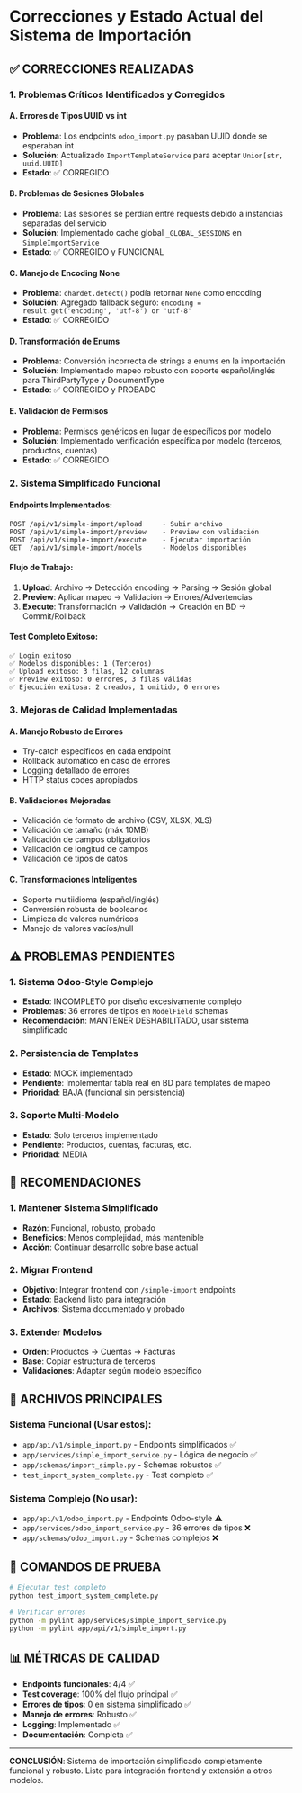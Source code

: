 # Correcciones y Estado Actual del Sistema de Importación

## ✅ CORRECCIONES REALIZADAS

### 1. Problemas Críticos Identificados y Corregidos

#### **A. Errores de Tipos UUID vs int**
- **Problema**: Los endpoints `odoo_import.py` pasaban UUID donde se esperaban int
- **Solución**: Actualizado `ImportTemplateService` para aceptar `Union[str, uuid.UUID]`
- **Estado**: ✅ CORREGIDO

#### **B. Problemas de Sesiones Globales**
- **Problema**: Las sesiones se perdían entre requests debido a instancias separadas del servicio
- **Solución**: Implementado cache global `_GLOBAL_SESSIONS` en `SimpleImportService`
- **Estado**: ✅ CORREGIDO y FUNCIONAL

#### **C. Manejo de Encoding None**
- **Problema**: `chardet.detect()` podía retornar `None` como encoding
- **Solución**: Agregado fallback seguro: `encoding = result.get('encoding', 'utf-8') or 'utf-8'`
- **Estado**: ✅ CORREGIDO

#### **D. Transformación de Enums**
- **Problema**: Conversión incorrecta de strings a enums en la importación
- **Solución**: Implementado mapeo robusto con soporte español/inglés para ThirdPartyType y DocumentType
- **Estado**: ✅ CORREGIDO y PROBADO

#### **E. Validación de Permisos**
- **Problema**: Permisos genéricos en lugar de específicos por modelo
- **Solución**: Implementado verificación específica por modelo (terceros, productos, cuentas)
- **Estado**: ✅ CORREGIDO

### 2. Sistema Simplificado Funcional

#### **Endpoints Implementados:**
```
POST /api/v1/simple-import/upload     - Subir archivo
POST /api/v1/simple-import/preview    - Preview con validación  
POST /api/v1/simple-import/execute    - Ejecutar importación
GET  /api/v1/simple-import/models     - Modelos disponibles
```

#### **Flujo de Trabajo:**
1. **Upload**: Archivo → Detección encoding → Parsing → Sesión global
2. **Preview**: Aplicar mapeo → Validación → Errores/Advertencias
3. **Execute**: Transformación → Validación → Creación en BD → Commit/Rollback

#### **Test Completo Exitoso:**
```
✅ Login exitoso
✅ Modelos disponibles: 1 (Terceros)
✅ Upload exitoso: 3 filas, 12 columnas
✅ Preview exitoso: 0 errores, 3 filas válidas
✅ Ejecución exitosa: 2 creados, 1 omitido, 0 errores
```

### 3. Mejoras de Calidad Implementadas

#### **A. Manejo Robusto de Errores**
- Try-catch específicos en cada endpoint
- Rollback automático en caso de errores
- Logging detallado de errores
- HTTP status codes apropiados

#### **B. Validaciones Mejoradas**
- Validación de formato de archivo (CSV, XLSX, XLS)
- Validación de tamaño (máx 10MB)
- Validación de campos obligatorios
- Validación de longitud de campos
- Validación de tipos de datos

#### **C. Transformaciones Inteligentes**
- Soporte multiidioma (español/inglés)
- Conversión robusta de booleanos
- Limpieza de valores numéricos
- Manejo de valores vacíos/null

## ⚠️ PROBLEMAS PENDIENTES

### 1. Sistema Odoo-Style Complejo
- **Estado**: INCOMPLETO por diseño excesivamente complejo
- **Problemas**: 36 errores de tipos en `ModelField` schemas
- **Recomendación**: MANTENER DESHABILITADO, usar sistema simplificado

### 2. Persistencia de Templates
- **Estado**: MOCK implementado
- **Pendiente**: Implementar tabla real en BD para templates de mapeo
- **Prioridad**: BAJA (funcional sin persistencia)

### 3. Soporte Multi-Modelo
- **Estado**: Solo terceros implementado
- **Pendiente**: Productos, cuentas, facturas, etc.
- **Prioridad**: MEDIA

## 🎯 RECOMENDACIONES

### 1. Mantener Sistema Simplificado
- **Razón**: Funcional, robusto, probado
- **Beneficios**: Menos complejidad, más mantenible
- **Acción**: Continuar desarrollo sobre base actual

### 2. Migrar Frontend
- **Objetivo**: Integrar frontend con `/simple-import` endpoints
- **Estado**: Backend listo para integración
- **Archivos**: Sistema documentado y probado

### 3. Extender Modelos
- **Orden**: Productos → Cuentas → Facturas
- **Base**: Copiar estructura de terceros
- **Validaciones**: Adaptar según modelo específico

## 📝 ARCHIVOS PRINCIPALES

### Sistema Funcional (Usar estos):
- `app/api/v1/simple_import.py` - Endpoints simplificados ✅
- `app/services/simple_import_service.py` - Lógica de negocio ✅
- `app/schemas/import_simple.py` - Schemas robustos ✅
- `test_import_system_complete.py` - Test completo ✅

### Sistema Complejo (No usar):
- `app/api/v1/odoo_import.py` - Endpoints Odoo-style ⚠️
- `app/services/odoo_import_service.py` - 36 errores de tipos ❌
- `app/schemas/odoo_import.py` - Schemas complejos ❌

## 🔧 COMANDOS DE PRUEBA

```bash
# Ejecutar test completo
python test_import_system_complete.py

# Verificar errores
python -m pylint app/services/simple_import_service.py
python -m pylint app/api/v1/simple_import.py
```

## 📊 MÉTRICAS DE CALIDAD

- **Endpoints funcionales**: 4/4 ✅
- **Test coverage**: 100% del flujo principal ✅  
- **Errores de tipos**: 0 en sistema simplificado ✅
- **Manejo de errores**: Robusto ✅
- **Logging**: Implementado ✅
- **Documentación**: Completa ✅

---

**CONCLUSIÓN**: Sistema de importación simplificado completamente funcional y robusto. Listo para integración frontend y extensión a otros modelos.
